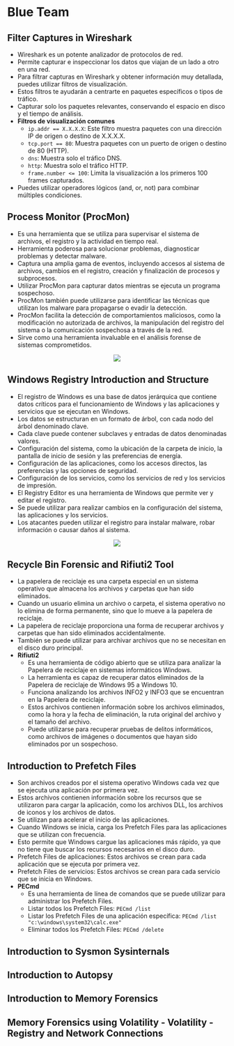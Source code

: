 # Blue Team

## Filter Captures in Wireshark

- Wireshark es un potente analizador de protocolos de red.
- Permite capturar e inspeccionar los datos que viajan de un lado a otro en una red.
- Para filtrar capturas en Wireshark y obtener información muy detallada, puedes utilizar filtros de visualización.
- Estos filtros te ayudarán a centrarte en paquetes específicos o tipos de tráfico.
- Capturar solo los paquetes relevantes, conservando el espacio en disco y el tiempo de análisis.
- **Filtros de visualización comunes**
  + `ip.addr == X.X.X.X`: Este filtro muestra paquetes con una dirección IP de origen o destino de X.X.X.X.
  + `tcp.port == 80`: Muestra paquetes con un puerto de origen o destino de 80 (HTTP).
  + `dns`: Muestra solo el tráfico DNS.
  + `http`: Muestra solo el tráfico HTTP.
  + `frame.number <= 100`: Limita la visualización a los primeros 100 frames capturados.
- Puedes utilizar operadores lógicos (and, or, not) para combinar múltiples condiciones.

## Process Monitor (ProcMon)

- Es una herramienta que se utiliza para supervisar el sistema de archivos, el registro y la actividad en tiempo real.
- Herramienta poderosa para solucionar problemas, diagnosticar problemas y detectar malware.
- Captura una amplia gama de eventos, incluyendo accesos al sistema de archivos, cambios en el registro, creación y finalización de procesos y subprocesos.
- Utilizar ProcMon para capturar datos mientras se ejecuta un programa sospechoso.
- ProcMon también puede utilizarse para identificar las técnicas que utilizan los malware para propagarse o evadir la detección.
- ProcMon facilita la detección de comportamientos maliciosos, como la modificación no autorizada de archivos, la manipulación del registro del sistema o la comunicación sospechosa a través de la red.
- Sirve como una herramienta invaluable en el análisis forense de sistemas comprometidos.

<p align="center">
  <img src="https://learn.microsoft.com/en-us/sysinternals/downloads/media/procmon/procmon-main.png"/>
</p>

## Windows Registry Introduction and Structure

- El registro de Windows es una base de datos jerárquica que contiene datos críticos para el funcionamiento de Windows y las aplicaciones y servicios que se ejecutan en Windows.
- Los datos se estructuran en un formato de árbol, con cada nodo del árbol denominado clave.
- Cada clave puede contener subclaves y entradas de datos denominadas valores.
- Configuración del sistema, como la ubicación de la carpeta de inicio, la pantalla de inicio de sesión y las preferencias de energía.
- Configuración de las aplicaciones, como los accesos directos, las preferencias y las opciones de seguridad.
- Configuración de los servicios, como los servicios de red y los servicios de impresión.
- El Registry Editor es una herramienta de Windows que permite ver y editar el registro.
- Se puede utilizar para realizar cambios en la configuración del sistema, las aplicaciones y los servicios.
- Los atacantes pueden utilizar el registro para instalar malware, robar información o causar daños al sistema.

<p align="center">
  <img src="https://www.bleepstatic.com/images/news/tutorials/windows/r/how-to-use-registry-editor/windows-registry-editor.jpg"/>
</p>

## Recycle Bin Forensic and Rifiuti2 Tool

- La papelera de reciclaje es una carpeta especial en un sistema operativo que almacena los archivos y carpetas que han sido eliminados.
- Cuando un usuario elimina un archivo o carpeta, el sistema operativo no lo elimina de forma permanente, sino que lo mueve a la papelera de reciclaje.
- La papelera de reciclaje proporciona una forma de recuperar archivos y carpetas que han sido eliminados accidentalmente.
- También se puede utilizar para archivar archivos que no se necesitan en el disco duro principal.
- **Rifiuti2**
  + Es una herramienta de código abierto que se utiliza para analizar la Papelera de reciclaje en sistemas informáticos Windows.
  + La herramienta es capaz de recuperar datos eliminados de la Papelera de reciclaje de Windows 95 a Windows 10.
  + Funciona analizando los archivos INFO2 y INFO3 que se encuentran en la Papelera de reciclaje.
  + Estos archivos contienen información sobre los archivos eliminados, como la hora y la fecha de eliminación, la ruta original del archivo y el tamaño del archivo.
  + Puede utilizarse para recuperar pruebas de delitos informáticos, como archivos de imágenes o documentos que hayan sido eliminados por un sospechoso.
    
## Introduction to Prefetch Files

- Son archivos creados por el sistema operativo Windows cada vez que se ejecuta una aplicación por primera vez.
- Estos archivos contienen información sobre los recursos que se utilizaron para cargar la aplicación, como los archivos DLL, los archivos de iconos y los archivos de datos.
- Se utilizan para acelerar el inicio de las aplicaciones.
- Cuando Windows se inicia, carga los Prefetch Files para las aplicaciones que se utilizan con frecuencia.
- Esto permite que Windows cargue las aplicaciones más rápido, ya que no tiene que buscar los recursos necesarios en el disco duro.
- Prefetch Files de aplicaciones: Estos archivos se crean para cada aplicación que se ejecuta por primera vez.
- Prefetch Files de servicios: Estos archivos se crean para cada servicio que se inicia en Windows.
- **PECmd**
  + Es una herramienta de línea de comandos que se puede utilizar para administrar los Prefetch Files.
  + Listar todos los Prefetch Files: `PECmd /list`
  + Listar los Prefetch Files de una aplicación específica: `PECmd /list "c:\windows\system32\calc.exe"`
  + Eliminar todos los Prefetch Files: `PECmd /delete`
  
## Introduction to Sysmon Sysinternals

## Introduction to Autopsy

## Introduction to Memory Forensics

## Memory Forensics using Volatility - Volatility - Registry and Network Connections
